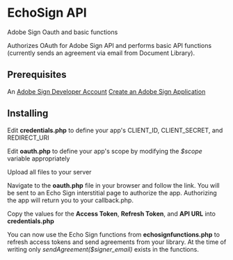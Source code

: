 # EchoSign API
Adobe Sign Oauth and basic functions

Authorizes OAuth for Adobe Sign API and performs basic API functions (currently sends an agreement via email from Document Library).

## Prerequisites

An [Adobe Sign Developer Account](https://acrobat.adobe.com/us/en/sign/developer-form.html)
[Create an Adobe Sign Application](https://www.adobe.io/apis/documentcloud/sign/docs.html#!adobeio/adobeio-documentation/master/sign/gstarted/create_app.md)

## Installing

Edit **credentials.php** to define your app's CLIENT_ID, CLIENT_SECRET, and REDIRECT_URI

Edit **oauth.php** to define your app's scope by modifying the *$scope* variable appropriately

Upload all files to your server

Navigate to the **oauth.php** file in your browser and follow the link. You will be sent to an Echo Sign interstitial page to authorize the app. Authorizing the app will return you to your callback.php.

Copy the values for the **Access Token**, **Refresh Token**, and **API URL** into **credentials.php**

You can now use the Echo Sign functions from **echosignfunctions.php** to refresh access tokens and send agreements from your library. At the time of writing only *sendAgreement($signer_email)* exists in the functions. 
